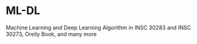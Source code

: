 # ML-DL
Machine Learning and Deep Learning Algorithm in INSC 30283 and INSC 30273, Oreily Book, and many more
